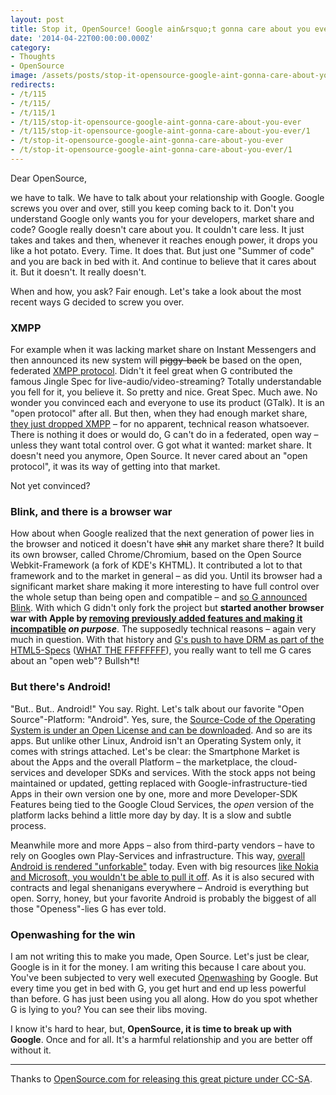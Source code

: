 ```yaml
---
layout: post
title: Stop it, OpenSource! Google ain&rsquo;t gonna care about you ever
date: '2014-04-22T00:00:00.000Z'
category:
- Thoughts
- OpenSource
image: /assets/posts/stop-it-opensource-google-aint-gonna-care-about-you-ever-25c537f1ea97b6f17e2684a1337e792c63c3ea2cac.jpg
redirects:
- /t/115
- /t/115/
- /t/115/1
- /t/115/stop-it-opensource-google-aint-gonna-care-about-you-ever
- /t/115/stop-it-opensource-google-aint-gonna-care-about-you-ever/1
- /t/stop-it-opensource-google-aint-gonna-care-about-you-ever
- /t/stop-it-opensource-google-aint-gonna-care-about-you-ever/1
---
```


Dear OpenSource,

we have to talk. We have to talk about your relationship with Google. Google screws you over and over, still you keep coming back to it. Don't you understand Google only wants you for your developers, market share and code? Google really doesn't care about you. It couldn't care less. It just takes and takes and then, whenever it reaches enough power, it drops you like a hot potato. Every. Time. It does that. But just one "Summer of code" and you are back in bed with it. And continue to believe that it cares about it. But it doesn't. It really doesn't.

When and how, you ask? Fair enough. Let's take a look about the most recent ways G decided to screw you over.

### XMPP

For example when it was lacking market share on Instant Messengers and then announced its new system will <s>piggy-back</s> be based on the open, federated [XMPP protocol](http://xmpp.org/). Didn't it feel great when G contributed the famous Jingle Spec for live-audio/video-streaming? Totally understandable you fell for it, you believe it. So pretty and nice. Great Spec. Much awe. No wonder you convinced each and everyone to use its product (GTalk). It is an "open protocol" after all. But then, when they had enough market share, [they just dropped XMPP](https://www.eff.org/deeplinks/2013/05/google-abandons-open-standards-instant-messaging) – for no apparent, technical reason whatsoever. There is nothing it does or would do, G can't do in a federated, open way – unless they want total control over. G got what it wanted: market share. It doesn't need you anymore, Open Source. It never cared about an "open protocol", it was its way of getting into that market.

Not yet convinced?

### Blink, and there is a browser war

How about when Google realized that the next generation of power lies in the browser and noticed it doesn't have <s>shit</s> any market share there? It build its own browser, called Chrome/Chromium, based on the Open Source Webkit-Framework (a fork of KDE's KHTML). It contributed a lot to that framework and to the market in general – as did you. Until its browser had a significant market share making it more interesting to have full control over the whole setup than being open and compatible – and [so G announced Blink](http://www.cnet.com/news/google-parts-ways-with-apple-over-webkit-launches-blink/). With which G didn't only fork the project but **started another browser war with Apple by [removing previously added features and making it incompatible](https://groups.google.com/a/chromium.org/forum/#!msg/blink-dev/kTktlHPJn4Q/YrnfLxeMO7IJ) _on purpose_**. The supposedly technical reasons – again very much in question. With that history and [G's push to have DRM as part of the HTML5-Specs](http://www.theregister.co.uk/2012/02/23/microsoft_google_netflix_html5_drm_infection/) ([WHAT THE FFFFFFFF](http://replygif.net/i/1488.gif)), you really want to tell me G cares about an "open web"? Bullsh*t!

### But there's Android!

"But.. But.. Android!" You say. Right. Let's talk about our favorite "Open Source"-Platform: "Android". Yes, sure, the [Source-Code of the Operating System is under an Open License and can be downloaded](http://source.android.com/source/downloading.html). And so are its apps. But unlike other Linux, Android isn't an Operating System only, it comes with strings attached. Let's be clear: the Smartphone Market is about the Apps and the overall Platform – the marketplace, the cloud-services and developer SDKs and services. With the stock apps not being maintained or updated, getting replaced with Google-infrastructure-tied Apps in their own version one by one, more and more Developer-SDK Features being tied to the Google Cloud Services, the _open_ version of the platform lacks behind a little more day by day. It is a slow and subtle process.

Meanwhile more and more Apps – also from third-party vendors – have to rely on Googles own Play-Services and infrastructure. This way, [overall Android is rendered "unforkable"](http://www.cnet.com/news/what-google-really-means-when-it-calls-android-open/) today. Even with big resources [like Nokia and Microsoft, you wouldn't be able to pull it off](http://arstechnica.com/information-technology/2014/02/neither-microsoft-nokia-nor-anyone-else-should-fork-android-its-unforkable/). As it is also secured with contracts and legal shenanigans everywhere – Android is everything but open. Sorry, honey, but your favorite Android is probably the biggest of all those "Openess"-lies G has ever told.

### Openwashing for the win

I am not writing this to make you made, Open Source. Let's just be clear, Google is in it for the money. I am writing this because I care about you. You've been subjected to very well executed [Openwashing](http://readwrite.com/2011/02/03/how_to_spot_openwashing#awesm=~oBvV2XjKHHyDZl) by Google. But every time you get in bed with G, you get hurt and end up less powerful than before. G has just been using you all along. How do you spot whether G is lying to you? You can see their libs moving.

I know it's hard to hear, but, **OpenSource, it is time to break up with Google**. Once and for all. It's a harmful relationship and you are better off without it.

---
Thanks to [OpenSource.com for releasing this great picture under CC-SA](https://www.flickr.com/photos/opensourceway/7496801912).
